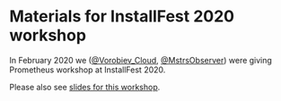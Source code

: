 # Materials for InstallFest 2020 workshop

In February 2020 we ([@Vorobiev_Cloud](https://twitter.com/Vorobiev_Cloud), [@MstrsObserver](https://twitter.com/MstrsObserver))
were giving Prometheus workshop at InstallFest 2020.

Please also see [slides for this workshop](https://speakerdeck.com/vranystepan/workshop-getting-started-with-prometheus).
